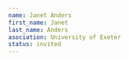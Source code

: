 ```yaml
---
name: Janet Anders
first_name: Janet 
last_name: Anders
asociation: University of Exeter
status: invited
---
```

